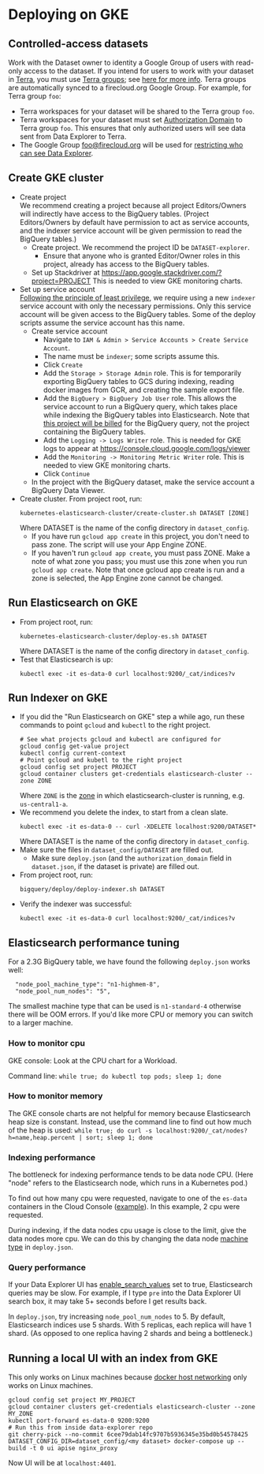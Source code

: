 # Deploying on GKE

## Controlled-access datasets
Work with the Dataset owner to identity a Google Group of users with read-only
access to the dataset. If you intend for users to work with your dataset in
[Terra](https://http://app.terra.bio), you must use
[Terra groups](https://app.terra.bio/#groups); see
[here for more info](https://software.broadinstitute.org/firecloud/documentation/article?id=9553).
Terra groups are automatically synced to a firecloud.org Google Group. For
example, for Terra group `foo`:
* Terra workspaces for your dataset will be shared to the Terra group `foo`.
* Terra workspaces for your dataset must set
  [Authorization Domain](https://gatkforums.broadinstitute.org/firecloud/discussion/9524/authorization-domains)
  to Terra group `foo`. This ensures that only authorized users will see data
  sent from Data Explorer to Terra.
* The Google Group foo@firecloud.org will be used for
  [restricting who can see Data Explorer](https://github.com/DataBiosphere/data-explorer/tree/master/deploy#enable-access-control).

## Create GKE cluster
* Create project  
  We recommend creating a
  project because all project Editors/Owners will indirectly have
  access to the BigQuery tables. (Project Editors/Owners by default have
  permission to act as service accounts, and the indexer service account will be
  given permission to read the BigQuery tables.)
  * Create project. We recommend the project ID
  be `DATASET-explorer`.
    * Ensure that anyone who is
    granted Editor/Owner roles in this project, already has access to the BigQuery tables.
  * Set up Stackdriver at https://app.google.stackdriver.com/?project=PROJECT
  This is needed to view GKE monitoring charts.
* Set up service account  
[Following the principle of least privilege](https://cloud.google.com/kubernetes-engine/docs/tutorials/authenticating-to-cloud-platform#why_use_service_accounts),
we require using a new `indexer` service account with only the necessary permissions.
Only this service account will be given access to the BigQuery tables. Some of the deploy scripts
assume the service account has this name.
  * Create service account
    * Navigate to `IAM & Admin > Service Accounts > Create Service Account`.
    * The name must be `indexer`; some scripts assume this.
    * Click `Create`
    * Add the `Storage > Storage Admin` role. This is for temporarily
    exporting BigQuery tables to GCS during indexing, reading
    docker images from GCR, and creating the sample export file.
    * Add the `BigQuery > BigQuery Job User` role. This allows the service
    account to run a BigQuery query, which takes place while indexing the
    BigQuery tables into Elasticsearch. Note that [this project will be billed](https://github.com/DataBiosphere/data-explorer-indexers/blob/master/bigquery/indexer.py#L131)
    for the BigQuery query, not the project containing the BigQuery tables.
    * Add the `Logging -> Logs Writer` role. This is needed for GKE logs to
    appear at https://console.cloud.google.com/logs/viewer
    * Add the `Monitoring -> Monitoring Metric Writer` role. This is needed to
    view GKE monitoring charts.
    * Click `Continue`
  * In the project with the BigQuery dataset, make the service account a
  BigQuery Data Viewer.
* Create cluster. From project root, run:
  ```
  kubernetes-elasticsearch-cluster/create-cluster.sh DATASET [ZONE]
  ```
  Where DATASET is the name of the config directory in `dataset_config`.
    * If you have run `gcloud app create` in this project, you don't need to pass zone. The script will use your App Engine ZONE.
    * If you haven't run `gcloud app create`, you must pass ZONE. Make a note of what zone you pass; you must use this zone when you run `gcloud app create`.
  Note that once gcloud app create is run and a zone is selected, the App Engine zone cannot be changed.


## Run Elasticsearch on GKE
* From project root, run:
  ```
  kubernetes-elasticsearch-cluster/deploy-es.sh DATASET
  ```
  Where DATASET is the name of the config directory in `dataset_config`.
* Test that Elasticsearch is up:
  ```
  kubectl exec -it es-data-0 curl localhost:9200/_cat/indices?v
  ```

## Run Indexer on GKE
* If you did the "Run Elasticsearch on GKE" step a while ago, run
  these commands to point `gcloud` and `kubectl` to the right project.
  ```
  # See what projects gcloud and kubectl are configured for
  gcloud config get-value project
  kubectl config current-context
  # Point gcloud and kubetl to the right project
  gcloud config set project PROJECT
  gcloud container clusters get-credentials elasticsearch-cluster --zone ZONE
  ```
  Where `ZONE` is the
  [zone](https://console.cloud.google.com/kubernetes/list) in which
  elasticsearch-cluster is running, e.g. `us-central1-a`.
* We recommend you delete the index, to start from a clean slate.
  ```
  kubectl exec -it es-data-0 -- curl -XDELETE localhost:9200/DATASET*
  ```
  Where DATASET is the name of the config directory in `dataset_config`.
* Make sure the files in `dataset_config/DATASET` are filled out.
  * Make sure `deploy.json` (and the `authorization_domain` field in
    `dataset.json`, if the dataset is private) are filled out.
* From project root, run:
  ```
  bigquery/deploy/deploy-indexer.sh DATASET
  ```
* Verify the indexer was successful:
  ```
  kubectl exec -it es-data-0 curl localhost:9200/_cat/indices?v
  ```

## Elasticsearch performance tuning

For a 2.3G BigQuery table, we have found the following `deploy.json` works well:
```
  "node_pool_machine_type": "n1-highmem-8",
  "node_pool_num_nodes": "5",
```
The smallest machine type that can be used is `n1-standard-4` otherwise there
will be OOM errors. If you'd like more CPU or memory you can switch to a
larger machine.

### How to monitor cpu

GKE console: Look at the CPU chart for a Workload.

Command line: `while true; do kubectl top pods; sleep 1; done`

### How to monitor memory

The GKE console charts are not helpful for memory because Elasticsearch heap
size is constant. Instead, use the command line to find out how much of the
heap is used: `while true; do curl -s localhost:9200/_cat/nodes?h=name,heap.percent | sort; sleep 1; done`

### Indexing performance

The bottleneck for indexing performance tends to be data node CPU.
(Here "node" refers to the Elasticsearch node, which runs in a Kubernetes pod.)

To find out how many cpu were requested, navigate to one of the `es-data`
containers in the Cloud Console ([example](https://i.imgur.com/iwygmh9.png)).
In this example, 2 cpu were requested.

During indexing, if the data nodes cpu usage is close to the limit,
give the data nodes more cpu. We can do this by changing the data node
[machine type](https://cloud.google.com/compute/docs/machine-types) in `deploy.json`.

### Query performance

If your Data Explorer UI has [enable_search_values](https://github.com/DataBiosphere/data-explorer/blob/2daf10777470b17f3f43df1685eca0e41323389b/dataset_config/template/ui.json#L24)
set to true, Elasticsearch queries may be slow. For example, if I type `pre`
into the Data Explorer UI search box, it may take 5+ seconds before I get
results back.

In `deploy.json`, try increasing `node_pool_num_nodes` to 5.
By default, Elasticsearch indices use 5 shards. With 5 replicas, each replica
will have 1 shard. (As opposed to one replica having 2 shards and being a
bottleneck.)

## Running a local UI with an index from GKE

This only works on Linux machines because [docker host networking](https://docs.docker.com/network/host/)
only works on Linux machines.

```
gcloud config set project MY_PROJECT
gcloud container clusters get-credentials elasticsearch-cluster --zone MY_ZONE
kubectl port-forward es-data-0 9200:9200
# Run this from inside data-explorer repo
git cherry-pick --no-commit 6cee79dab14fc9707b5936345e35bd0b54578425
DATASET_CONFIG_DIR=dataset_config/<my dataset> docker-compose up --build -t 0 ui apise nginx_proxy
```
Now UI will be at `localhost:4401`.

